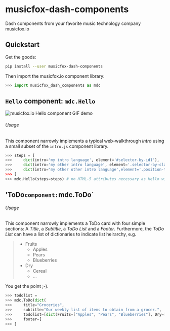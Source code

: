 # musicfox-dash-components
Dash components from your favorite music technology company musicfox.io

## Quickstart

Get the goods:
```bash
pip install --user musicfox-dash-components
```

Then import the musicfox.io component library:
```python
>>> import musicfox_dash_components as mdc
```
## `Hello` component: `mdc.Hello`
![musicfox.io Hello component GIF demo](https://github.com/thinkjrs/musicfox-dash-components/blob/ee7dbf50994c07f7e0127f1372882174927ad2ea/demo_assets/Hello_04102019.gif)

###### Usage 
This component narrowly implements a typical web-walkthrough *intro* using a small subset of the `intro.js` component library.

```python
>>> steps = [
>>>     dict(intro='my intro language', element='#selector-by-id1'),
>>>     dict(intro='my other intro language', element='.selector-by-class1'),
>>>     dict(intro="my other other intro language',element='.position-test', position='right'), #whoa...
>>> ]
>>> mdc.Hello(steps=steps) # no HTML-5 attributes necessary as Hello will fire on page load for the given steps
```

## 'ToDo` component: `mdc.ToDo`

###### Usage
This component narrowly implements a ToDo card with four simple sections: A *Title*, a *Subtitle*, a *ToDo List* and a *Footer*. 
Furthermore, the *ToDo List* can have a list of dictionaries to indicate list heirarchy, e.g. 
>- Fruits
>    - Apples
>    - Pears
>    - Blueberries
>- Dry
>    - Cereal
>    - ...

You get the point ;-).


```python
>>> todolist = 
>>> mdc.ToDo(dict(
>>>     title="Groceries",
>>>     subtitle="Our weekly list of items to obtain from a grocer.",
>>>     todolist=[dict(Fruits=["Apples", "Pears", "Blueberries"], Dry=["Cereal", "Kidney Beans"], Protein=["Tofu", "Ribeye Steak"])],
>>>     footer=[
>>> ] 
